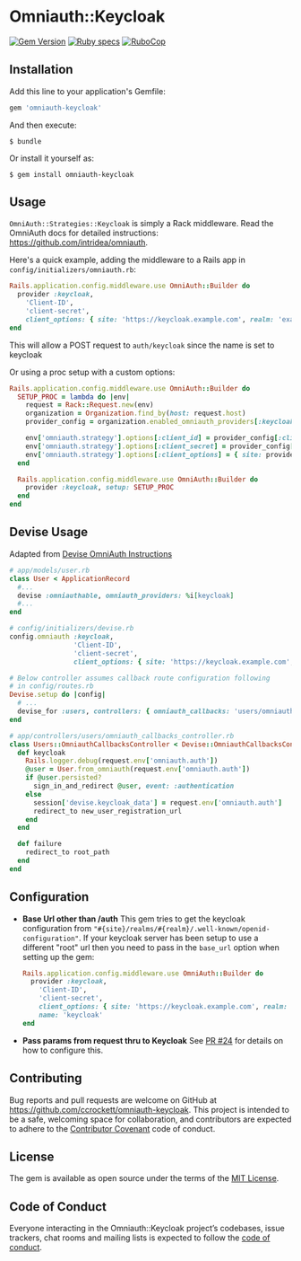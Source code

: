 # Omniauth::Keycloak

[![Gem Version](https://badge.fury.io/rb/omniauth-keycloak.svg)](https://badge.fury.io/rb/omniauth-keycloak)
[![Ruby specs](https://github.com/ccrockett/omniauth-keycloak/actions/workflows/ci.yml/badge.svg)](https://github.com/ccrockett/omniauth-keycloak/actions/workflows/ci.yml)
[![RuboCop](https://github.com/ccrockett/omniauth-keycloak/actions/workflows/rubocop.yml/badge.svg)](https://github.com/ccrockett/omniauth-keycloak/actions/workflows/rubocop.yml)

## Installation

Add this line to your application's Gemfile:

```ruby
gem 'omniauth-keycloak'
```

And then execute:

    $ bundle

Or install it yourself as:

    $ gem install omniauth-keycloak

## Usage

`OmniAuth::Strategies::Keycloak` is simply a Rack middleware. Read the OmniAuth docs for detailed instructions: https://github.com/intridea/omniauth.

Here's a quick example, adding the middleware to a Rails app in `config/initializers/omniauth.rb`:

```ruby
Rails.application.config.middleware.use OmniAuth::Builder do
  provider :keycloak,
    'Client-ID',
    'client-secret',
    client_options: { site: 'https://keycloak.example.com', realm: 'example-realm' }
end
```
This will allow a POST request to `auth/keycloak` since the name is set to keycloak

Or using a proc setup with a custom options:

```ruby
Rails.application.config.middleware.use OmniAuth::Builder do
  SETUP_PROC = lambda do |env|
    request = Rack::Request.new(env)
    organization = Organization.find_by(host: request.host)
    provider_config = organization.enabled_omniauth_providers[:keycloak]

    env['omniauth.strategy'].options[:client_id] = provider_config[:client_id]
    env['omniauth.strategy'].options[:client_secret] = provider_config[:client_secret]
    env['omniauth.strategy'].options[:client_options] = { site: provider_config[:site], realm: provider_config[:realm] }
  end

  Rails.application.config.middleware.use OmniAuth::Builder do
    provider :keycloak, setup: SETUP_PROC
  end
end
```


## Devise Usage
Adapted from [Devise OmniAuth Instructions](https://github.com/plataformatec/devise/wiki/OmniAuth:-Overview)

```ruby
# app/models/user.rb
class User < ApplicationRecord
  #...
  devise :omniauthable, omniauth_providers: %i[keycloak]
  #...
end

# config/initializers/devise.rb
config.omniauth :keycloak,
                'Client-ID',
                'client-secret',
                client_options: { site: 'https://keycloak.example.com', realm: 'example-realm' }

# Below controller assumes callback route configuration following
# in config/routes.rb
Devise.setup do |config|
  # ...
  devise_for :users, controllers: { omniauth_callbacks: 'users/omniauth_callbacks' }
end

# app/controllers/users/omniauth_callbacks_controller.rb
class Users::OmniauthCallbacksController < Devise::OmniauthCallbacksController
  def keycloak
    Rails.logger.debug(request.env['omniauth.auth'])
    @user = User.from_omniauth(request.env['omniauth.auth'])
    if @user.persisted?
      sign_in_and_redirect @user, event: :authentication
    else
      session['devise.keycloak_data'] = request.env['omniauth.auth']
      redirect_to new_user_registration_url
    end
  end

  def failure
    redirect_to root_path
  end
end
```

## Configuration
  * __Base Url other than /auth__
  This gem tries to get the keycloak configuration from `"#{site}/realms/#{realm}/.well-known/openid-configuration"`. If your keycloak server has been setup to use a different "root" url then you need to pass in the `base_url` option when setting up the gem:
    ```ruby
    Rails.application.config.middleware.use OmniAuth::Builder do
      provider :keycloak,
        'Client-ID',
        'client-secret',
        client_options: { site: 'https://keycloak.example.com', realm: 'example-realm' },
        name: 'keycloak'
    end
    ```
  * __Pass params from request thru to Keycloak__
  See [PR #24](https://github.com/ccrockett/omniauth-keycloak/pull/24) for details on how to configure this.

## Contributing

Bug reports and pull requests are welcome on GitHub at https://github.com/ccrockett/omniauth-keycloak. This project is intended to be a safe, welcoming space for collaboration, and contributors are expected to adhere to the [Contributor Covenant](http://contributor-covenant.org) code of conduct.

## License

The gem is available as open source under the terms of the [MIT License](https://opensource.org/licenses/MIT).

## Code of Conduct

Everyone interacting in the Omniauth::Keycloak project’s codebases, issue trackers, chat rooms and mailing lists is expected to follow the [code of conduct](https://github.com/ccrockett/omniauth-keycloak/blob/master/CODE_OF_CONDUCT.md).
